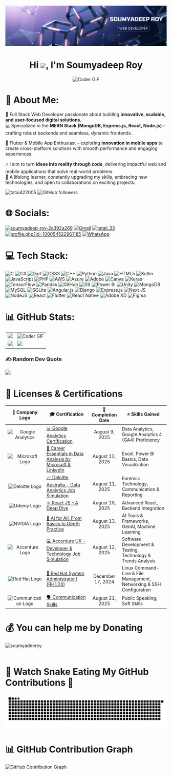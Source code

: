 ![logo](https://github.com/tatai422005/tatai422005/blob/main/Purple%20and%20Blue%20Futuristic%20Data%20Analyst%20LinkedIn%20Banner%20(2).png)
<h1 align="center">Hi <img src="https://github.com/TheDudeThatCode/TheDudeThatCode/blob/master/Assets/Hi.gif" width="35" />, I'm Soumyadeep Roy</h1> 

<div align="center">
  <img alt="Coder GIF" height="250" width="350" src="https://miro.medium.com/max/1360/0*7Q3yvSIv_t0ioJ-Z.gif" />
</div> 

# 💫 About Me:

🚀 Full Stack Web Developer passionate about building **innovative, scalable, and user-focused digital solutions**.  
💻 Specialized in the **MERN Stack (MongoDB, Express.js, React, Node.js)** – crafting robust backends and seamless, dynamic frontends.  

📱 Flutter & Mobile App Enthusiast – exploring **innovation in mobile apps** to create cross-platform solutions with smooth performance and engaging experiences.  

⚡ I aim to turn **ideas into reality through code**, delivering impactful web and mobile applications that solve real-world problems.  
🌱 A lifelong learner, constantly upgrading my skills, embracing new technologies, and open to collaborations on exciting projects.  


<p align="left">
  <img src="https://komarev.com/ghpvc/?username=tatai422005&label=Profile%20views&color=0e75b6&style=flat" alt="tatai422005" />
  <img src="https://img.shields.io/github/followers/tatai422005?label=Followers&style=social" alt="GitHub followers" />
</p>

# 🌐 Socials:
<p align="left">
<a href="https://linkedin.com/in/soumyadeep-roy-2a392a269" target="blank"><img align="center" src="https://raw.githubusercontent.com/rahuldkjain/github-profile-readme-generator/master/src/images/icons/Social/linked-in-alt.svg" alt="soumyadeep-roy-2a392a269" height="30" width="40" /></a>
<a href="mailto:soumyadeep.roy2017@gmail.com" target="blank"><img align="center" src="https://upload.wikimedia.org/wikipedia/commons/4/4e/Gmail_Icon.png" alt="Gmail" height="40" width="40" /></a>
<a href="https://instagram.com/tataii_33" target="blank"><img align="center" src="https://raw.githubusercontent.com/rahuldkjain/github-profile-readme-generator/master/src/images/icons/Social/instagram.svg" alt="tataii_33" height="30" width="40" /></a>
<a href="https://fb.com/profile.php?id=100054522961185" target="blank"><img align="center" src="https://raw.githubusercontent.com/rahuldkjain/github-profile-readme-generator/master/src/images/icons/Social/facebook.svg" alt="profile.php?id=100054522961185" height="30" width="40" /></a>
<a href="https://wa.me/918159093038" target="blank"><img align="center" src="https://upload.wikimedia.org/wikipedia/commons/6/6b/WhatsApp.svg" alt="WhatsApp" height="40" width="40" /></a>
</p>


# 💻 Tech Stack:
![C](https://img.shields.io/badge/c-%2300599C.svg?style=for-the-badge&logo=c&logoColor=white) ![C#](https://img.shields.io/badge/c%23-%23239120.svg?style=for-the-badge&logo=csharp&logoColor=white) ![Dart](https://img.shields.io/badge/dart-%230175C2.svg?style=for-the-badge&logo=dart&logoColor=white) ![CSS3](https://img.shields.io/badge/css3-%231572B6.svg?style=for-the-badge&logo=css3&logoColor=white) ![C++](https://img.shields.io/badge/c++-%2300599C.svg?style=for-the-badge&logo=c%2B%2B&logoColor=white) ![Python](https://img.shields.io/badge/python-3670A0?style=for-the-badge&logo=python&logoColor=ffdd54) ![Java](https://img.shields.io/badge/java-%23ED8B00.svg?style=for-the-badge&logo=openjdk&logoColor=white) ![HTML5](https://img.shields.io/badge/html5-%23E34F26.svg?style=for-the-badge&logo=html5&logoColor=white) ![Kotlin](https://img.shields.io/badge/kotlin-%237F52FF.svg?style=for-the-badge&logo=kotlin&logoColor=white) ![JavaScript](https://img.shields.io/badge/javascript-%23323330.svg?style=for-the-badge&logo=javascript&logoColor=%23F7DF1E) ![PHP](https://img.shields.io/badge/php-%23777BB4.svg?style=for-the-badge&logo=php&logoColor=white) ![AWS](https://img.shields.io/badge/AWS-%23FF9900.svg?style=for-the-badge&logo=amazon-aws&logoColor=white) ![Azure](https://img.shields.io/badge/azure-%230072C6.svg?style=for-the-badge&logo=microsoftazure&logoColor=white) ![Adobe](https://img.shields.io/badge/adobe-%23FF0000.svg?style=for-the-badge&logo=adobe&logoColor=white) ![Canva](https://img.shields.io/badge/Canva-%2300C4CC.svg?style=for-the-badge&logo=Canva&logoColor=white) ![Keras](https://img.shields.io/badge/Keras-%23D00000.svg?style=for-the-badge&logo=Keras&logoColor=white) ![TensorFlow](https://img.shields.io/badge/TensorFlow-%23FF6F00.svg?style=for-the-badge&logo=TensorFlow&logoColor=white) ![Pandas](https://img.shields.io/badge/pandas-%23150458.svg?style=for-the-badge&logo=pandas&logoColor=white) ![GitHub](https://img.shields.io/badge/github-%23121011.svg?style=for-the-badge&logo=github&logoColor=white) ![Git](https://img.shields.io/badge/git-%23F05033.svg?style=for-the-badge&logo=git&logoColor=white) ![Power Bi](https://img.shields.io/badge/power_bi-F2C811?style=for-the-badge&logo=powerbi&logoColor=black) ![Unity](https://img.shields.io/badge/unity-%23000000.svg?style=for-the-badge&logo=unity&logoColor=white) ![MongoDB](https://img.shields.io/badge/MongoDB-%234ea94b.svg?style=for-the-badge&logo=mongodb&logoColor=white) ![MySQL](https://img.shields.io/badge/mysql-4479A1.svg?style=for-the-badge&logo=mysql&logoColor=white) ![SQLite](https://img.shields.io/badge/sqlite-%2307405e.svg?style=for-the-badge&logo=sqlite&logoColor=white) ![Angular.js](https://img.shields.io/badge/angular.js-%23E23237.svg?style=for-the-badge&logo=angularjs&logoColor=white) ![Django](https://img.shields.io/badge/django-%23092E20.svg?style=for-the-badge&logo=django&logoColor=white) ![Express.js](https://img.shields.io/badge/express.js-%23404d59.svg?style=for-the-badge&logo=express&logoColor=%2361DAFB) ![Next JS](https://img.shields.io/badge/Next-black?style=for-the-badge&logo=next.js&logoColor=white) ![NodeJS](https://img.shields.io/badge/node.js-6DA55F?style=for-the-badge&logo=node.js&logoColor=white) ![React](https://img.shields.io/badge/react-%2320232a.svg?style=for-the-badge&logo=react&logoColor=%2361DAFB) ![Flutter](https://img.shields.io/badge/Flutter-%2302569B.svg?style=for-the-badge&logo=Flutter&logoColor=white) ![React Native](https://img.shields.io/badge/react_native-%2320232a.svg?style=for-the-badge&logo=react&logoColor=%2361DAFB) ![Adobe XD](https://img.shields.io/badge/Adobe%20XD-470137?style=for-the-badge&logo=Adobe%20XD&logoColor=#FF61F6) ![Figma](https://img.shields.io/badge/figma-%23F24E1E.svg?style=for-the-badge&logo=figma&logoColor=white)
# 📊 GitHub Stats:
 <table>
  <tr>
    <td>
      <img src="https://github-readme-stats.vercel.app/api?username=tatai422005&theme=react&hide_border=false&include_all_commits=true&count_private=false" />
    </td>
    <td>
      <img alt="Coder GIF" height="250" width="350"
        src="https://images.squarespace-cdn.com/content/v1/5769fc401b631bab1addb2ab/1541580611624-TE64QGKRJG8SWAIUS7NS/ke17ZwdGBToddI8pDm48kPoswlzjSVMM-SxOp7CV59BZw-zPPgdn4jUwVcJE1ZvWQUxwkmyExglNqGp0IvTJZamWLI2zvYWH8K3-s_4yszcp2ryTI0HqTOaaUohrI8PI6FXy8c9PWtBlqAVlUS5izpdcIXDZqDYvprRqZ29Pw0o/coding-freak.gif" />
    </td>
  </tr>
  <tr>
    <td>
      <img src="https://nirzak-streak-stats.vercel.app/?user=tatai422005&theme=react&hide_border=false" />
    </td>
    <td>
      <img src="https://github-readme-stats.vercel.app/api/top-langs/?username=tatai422005&theme=react&hide_border=false&include_all_commits=true&count_private=false&layout=compact" />
    </td>
  </tr>
</table>


### ✍️ Random Dev Quote
![](https://quotes-github-readme.vercel.app/api?type=horizontal&theme=radical)

# 📜 Licenses & Certifications  

| 🏢 Company Logo | 🎓 Certification | 📅 Completion Date | ⭐ Skills Gained |
|:---------------:|-----------------|:------------------:|-----------------|
| <img src="https://www.gstatic.com/analytics-suite/header/suite/v2/ic_analytics.svg" alt="Google Analytics" width="40"/> | [📊 Google Analytics Certification](https://skillshop.credential.net/d90c6566-2c02-4db9-89ec-6bbacf0a90e3#acc.wXGBbzWU) | August 9, 2025 | Data Analytics, Google Analytics 4 (GA4) Proficiency |
| <img src="https://upload.wikimedia.org/wikipedia/commons/4/44/Microsoft_logo.svg" alt="Microsoft Logo" width="40"/> | [💼 Career Essentials in Data Analysis by Microsoft & LinkedIn](https://www.linkedin.com/learning/certificates/b6bc7bc31c51bfd6755c2a374ceb97f1d14efc514c1347eac418c66243fa7597) | August 12, 2025 | Excel, Power BI Basics, Data Visualization |
| <img src="https://upload.wikimedia.org/wikipedia/commons/2/2b/DeloitteNewSmall.png" alt="Deloitte Logo" width="40"/> | [📈 Deloitte Australia - Data Analytics Job Simulation](https://forage-uploads-prod.s3.amazonaws.com/completion-certificates/9PBTqmSxAf6zZTseP/io9DzWKe3PTsiS6GG_9PBTqmSxAf6zZTseP_Mq3C4QoLmoxPjpEwJ_1754939755746_completion_certificate.pdf) | August 11, 2025 | Forensic Technology, Communication & Reporting |
| <img src="https://www.langoly.com/wp-content/uploads/2022/09/udemy-logo.png" alt="Udemy Logo" width="40"/> | [⚛️ React JS – A Deep Dive](https://www.udemy.com/certificate/UC-af8e1c66-b80c-4fe7-9ea9-0808bbeba238/) | August 10, 2025 | Advanced React, Backend Integration |
| <img src="https://www.nvidia.com/content/dam/en-zz/Solutions/about-nvidia/logo-and-brand/01-nvidia-logo-vert-500x200-2c50-p@2x.png" alt="NVIDIA Logo" width="55"/> | [🤖 AI for All: From Basics to GenAI Practice](https://academy.nvidia.com/mod/certificate/view.php?id=18980&action=get) | August 13, 2025 | AI Tools & Frameworks, GenAI, Machine Learning |
| <img src="https://cdn-assets.theforage.com/images/forage-schema-logo.png" alt="Accenture Logo" width="40"/> | [💻 Accenture UK - Developer & Technology Job Simulation](https://forage-uploads-prod.s3.amazonaws.com/completion-certificates/ovyvuqqNRQKBjNxbj/3xnZEj9kfpoQKW885_ovyvuqqNRQKBjNxbj_Mq3C4QoLmoxPjpEwJ_1755019606970_completion_certificate.pdf) | August 12, 2025 | Software Development & Testing, Technology & Trends Analysis |
| <img src="https://upload.wikimedia.org/wikipedia/commons/d/d8/Red_Hat_logo.svg" alt="Red Hat Logo" width="40"/> | [🐧 Red Hat System Administrator I (RH124)](https://drive.google.com/file/d/1Q0_dDvoN6lmDPFNK5tB2ipHLV5vpT78a/view?usp=sharing) | December 17, 2024 | Linux Command-Line & File Management, Networking & SSH Configuration |
| <img src="https://mir-s3-cdn-cf.behance.net/projects/404/daca8c154289491.Y3JvcCw4NTAsNjY0LDAsMTY.jpg" alt="Communication Logo" width="40"/> | [🗣️ Communication Skills](https://drive.google.com/file/d/1fvQ1AfPaFdUN-1k60KqPPlDBTBGueqCZ/view?usp=sharing) | August 21, 2025 | Public Speaking, Soft Skills |



 # 💰 You can help me by Donating
<p><a href="https://www.buymeacoffee.com/soumyadeeroy"> <img align="left" src="https://cdn.buymeacoffee.com/buttons/v2/default-yellow.png" height="50" width="210" alt="soumyadeeroy" /></a></p><br><br>

# 🐍 Watch Snake Eating My GitHub Contributions 🐍
<!-- Snake Game Repo View -->

![snake gif](https://github.com/tatai422005/tatai422005/blob/output/github-snake-dark.svg)

# 📊 GitHub Contribution Graph

![GitHub Contribution Graph](https://github-readme-activity-graph.vercel.app/graph?username=tatai422005&theme=react-dark&hide_border=true&area=true)

<!-- Proudly created with GPRM ( https://gprm.itsvg.in ) -->
